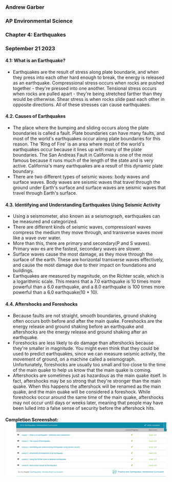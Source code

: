 ### Andrew Garber
### AP Environmental Science
### Chapter 4: Earthquakes
### September 21 2023


#### 4.1: What is an Earthquake?
 - Earthquakes are the result of stress along plate boundarie, and when they press into each other hard enough to break, the energy is released as an earthquake. Compressional stress occurs when rocks are pushed together - they're pressed into one another. Tensional stress occurs when rocks are pulled apart - they're being stretched farther than they would be otherwise. Shear stress is when rocks slide past each other in opposite directions. All of these stresses can cause earthquakes.

#### 4.2. Causes of Earthquakes
 - The place where the bumping and sliding occurs along the plate boundaries is called a fault. Plate boundaries can have many faults, and most of the world's earthquakes occur along plate boundaries for this reason. The 'Ring of Fire' is an area where most of the world's earthquakes occur because it lines up with many of the plate boundaries. The San Andreas Fault in California is one of the most famous because it runs much of the length of the state and is very active. California's many earthquakes are a result of this dynamic plate boundary.
 - There are two different types of seismic waves: body waves and surface waves. Body waves are seismic waves that travel through the ground under Earth's surface and surface waves are seismic waves that travel through Earth's surface.

#### 4.3. Identifying and Understanding Earthquakes Using Seismic Activity
 - Using a seismometer, also known as a seismograph, earthquakes can be measured and categorized. 
 - There are different kinds of seismic waves, compressioanl waves compress the medium they move through, and transverse waves move like a wave over water.
 - More than this, there are primary and secondary(P and S waves). Primary wav es are the fastest, secondary waves are slower. 
 - Surface waves cause the most damage, as they move through the surface of the earth. These are horizontal transverse waves effectively, and cause the most damage due to their impact on foundations and buildings.
 - Earthquakes are measured by magnitude, on the Richter scale, which is a logarithmic scale. This means that a 7.0 earthquake is 10 times more powerful than a 6.0 earthquake, and a 8.0 earthquake is 100 times more powerful than a 6.0 earthquake(10 * 10).

#### 4.4. Aftershocks and Foreshocks
 - Because faults are not straight, smooth boundaries, ground shaking often occurs both before and after the main quake. Foreshocks are the energy release and ground shaking before an earthquake and aftershocks are the energy release and ground shaking after an earthquake.
 - Foreshocks are less likely to do damage than aftershocks because they're smaller in magnitude. You might even think that they could be used to predict earthquakes, since we can measure seismic activity, the movement of ground, on a machine called a seismograph. Unfortunately, foreshocks are usually too small and too close to the time of the main quake to help us know that the main quake is coming.
 - Aftershocks are sometimes just as hazardous as the main quake itself. In fact, aftershocks may be so strong that they're stronger than the main quake. When this happens the aftershock will be renamed as the main quake, and the main quake will be considered a foreshock. While foreshocks occur around the same time of the main quake, aftershocks may not occur until days or weeks later, meaning that people may have been lulled into a false sense of security before the aftershock hits.

#### Completion Screenshot: ![Alt text](Media/earthquakes.sep22.png)
